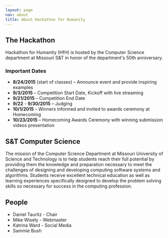 ```yaml
---
layout: page
nav: about
title: About Hackathon for Humanity
---
```


## The Hackathon

Hackathon for Humanity (HfH) is hosted by the Computer Science
department at Missouri S&T in honor of the department's 50th
anniversary.

### Important Dates

* **8/24/2015** (start of classes) – Announce event and provide inspiring examples
* **9/3/2015** – Competition Start Date, Kickoff with live streaming
* **9/21/2015** – Competition End Date
* **9/22** - **9/30/2015** – Judging
* **10/1/2015** – Winners informed and invited to awards ceremony at Homecoming
* **10/23/2015** – Homecoming Awards Ceremony with winning submission videos presentation


## S&T Computer Science

The mission of the Computer Science Department at Missouri University of Science and Technology is to help students reach their full potential by providing them the knowledge and preparation necessary to meet the challenges of designing and developing computing software systems and algorithms.  Students receive excellent technical education as well as learning experiences specifically designed to develop the problem solving skills so necessary for success in the computing profession.

## People

* Daniel Tauritz - Chair
* Mike Wisely - Webmaster
* Katrina Ward - Social Media
* Sammie Bush

<!-- Emacs spell checking exceptions. -->
<!--  LocalWords:  HfH Hackathon
 -->
